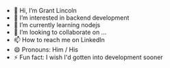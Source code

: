 - 👋 Hi, I’m Grant Lincoln
- 👀 I’m interested in backend development
- 🌱 I’m currently learning nodejs
- 💞️ I’m looking to collaborate on ...
- 📫 How to reach me on LinkedIn 
- 😄 Pronouns: Him / His
- ⚡ Fun fact: I wish I'd gotten into development sooner 

<!---
glynx70/glynx70 is a ✨ special ✨ repository because its `README.md` (this file) appears on your GitHub profile.
You can click the Preview link to take a look at your changes.
--->
